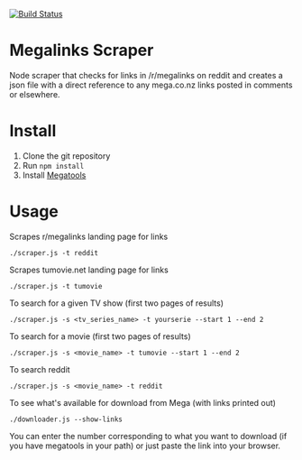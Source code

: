
[![Build Status](https://travis-ci.org/akosel/megalinks-scraper.svg?branch=master)](https://travis-ci.org/akosel/megalinks-scraper)

# Megalinks Scraper
Node scraper that checks for links in /r/megalinks on reddit and creates a json file with a direct reference to any mega.co.nz links posted in comments or elsewhere.

# Install
1. Clone the git repository
2. Run `npm install`
3. Install [Megatools](https://github.com/megous/megatools)

# Usage
Scrapes r/megalinks landing page for links
```
./scraper.js -t reddit
```

Scrapes tumovie.net landing page for links
```
./scraper.js -t tumovie
```

To search for a given TV show (first two pages of results)
```
./scraper.js -s <tv_series_name> -t yourserie --start 1 --end 2
```

To search for a movie (first two pages of results)
```
./scraper.js -s <movie_name> -t tumovie --start 1 --end 2
```

To search reddit
```
./scraper.js -s <movie_name> -t reddit
```

To see what's available for download from Mega (with links printed out)
```
./downloader.js --show-links
```
You can enter the number corresponding to what you want to download (if you have megatools in your path) or just paste the link into your browser.
